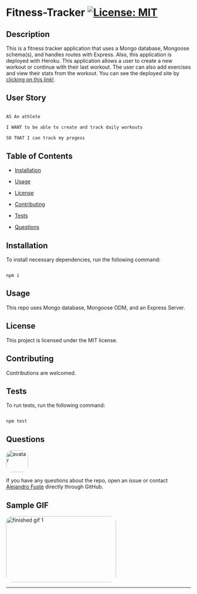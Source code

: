 
# Fitness-Tracker [![License: MIT](https://img.shields.io/badge/License-MIT-blue.svg)](https://opensource.org/licenses/MIT)


## Description 

This is a fitness tracker application that uses a Mongo database, Mongoose schema(s), and handles routes with Express. Also, this application is deployed with Heroku. This application allows a user to create a new workout or continue with their last workout. The user can also add exercises and view their stats from the workout. You can see the deployed site by [clicking on this link!](https://zep-fitnesstracker.herokuapp.com/). 

## User Story

```md

AS An athlete

I WANT to be able to create and track daily workouts

SO THAT I can track my progess

```

## Table of Contents

* [Installation](#installation)

* [Usage](#usage)

* [License](#license)

* [Contributing](#contributing)

* [Tests](#tests)

* [Questions](#questions)

## Installation

To install necessary dependencies, run the following command:

```

npm i

```

## Usage

This repo uses Mongo database, Mongoose ODM, and an Express Server. 

## License

This project is licensed under the MIT license.

## Contributing

Contributions are welcomed.

## Tests 

To run tests, run the following command:

```

npm test

```

## Questions

<img src="https://avatars2.githubusercontent.com/u/48495840?v=4" alt="avatar" style="border-radius: 16px" width="60"/>

If you have any questions about the repo, open an issue or contact [Alejandro Fuste](https://github.com/ZepCap) directly through GitHub.


## Sample GIF

<img src="./public/images/gif1.gif" alt="finished gif 1" style="border-radius: 16px" width="300" height="180"/>

---